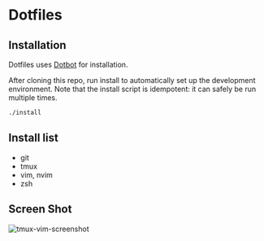 # Dotfiles

## Installation
Dotfiles uses [Dotbot](https://github.com/anishathalye/dotbot) for installation.  

After cloning this repo, run install to automatically set up the development environment. Note that the install script is idempotent: it can safely be run multiple times.

```zsh
./install
```

## Install list
- git
- tmux
- vim, nvim
- zsh

## Screen Shot
![tmux-vim-screenshot](https://cloud.githubusercontent.com/assets/9880704/25426607/adc116a8-2aaa-11e7-82d9-62fac5883e46.png)
